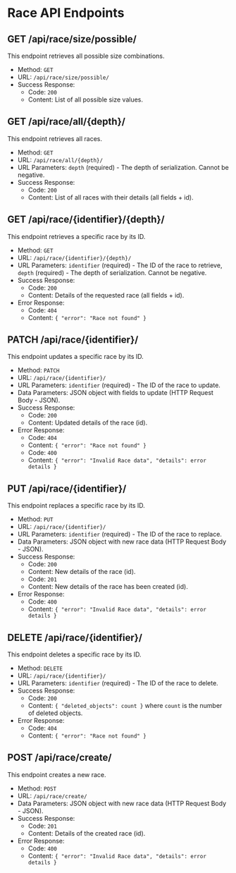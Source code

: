 # Race API Endpoints

## GET /api/race/size/possible/

This endpoint retrieves all possible size combinations.

- Method: `GET`
- URL: `/api/race/size/possible/`
- Success Response:
  - Code: `200`
  - Content: List of all possible size values.

## GET /api/race/all/{depth}/

This endpoint retrieves all races.

- Method: `GET`
- URL: `/api/race/all/{depth}/`
- URL Parameters: `depth` (required) - The depth of serialization. Cannot be negative.
- Success Response:
  - Code: `200`
  - Content: List of all races with their details (all fields + id).

## GET /api/race/{identifier}/{depth}/

This endpoint retrieves a specific race by its ID.

- Method: `GET`
- URL: `/api/race/{identifier}/{depth}/`
- URL Parameters: `identifier` (required) - The ID of the race to retrieve, `depth` (required) - The depth of serialization. Cannot be negative.
- Success Response:
  - Code: `200`
  - Content: Details of the requested race (all fields + id).
- Error Response:
  - Code: `404`
  - Content: `{ "error": "Race not found" }`

## PATCH /api/race/{identifier}/

This endpoint updates a specific race by its ID.

- Method: `PATCH`
- URL: `/api/race/{identifier}/`
- URL Parameters: `identifier` (required) - The ID of the race to update.
- Data Parameters: JSON object with fields to update (HTTP Request Body - JSON).
- Success Response:
  - Code: `200`
  - Content: Updated details of the race (id).
- Error Response:
  - Code: `404`
  - Content: `{ "error": "Race not found" }`
  - Code: `400`
  - Content: `{ "error": "Invalid Race data", "details": error details }`

## PUT /api/race/{identifier}/

This endpoint replaces a specific race by its ID.

- Method: `PUT`
- URL: `/api/race/{identifier}/`
- URL Parameters: `identifier` (required) - The ID of the race to replace.
- Data Parameters: JSON object with new race data (HTTP Request Body - JSON).
- Success Response:
  - Code: `200`
  - Content: New details of the race (id).
  - Code: `201`
  - Content: New details of the race has been created (id).
- Error Response:
  - Code: `400`
  - Content: `{ "error": "Invalid Race data", "details": error details }`

## DELETE /api/race/{identifier}/

This endpoint deletes a specific race by its ID.

- Method: `DELETE`
- URL: `/api/race/{identifier}/`
- URL Parameters: `identifier` (required) - The ID of the race to delete.
- Success Response:
  - Code: `200`
  - Content: `{ "deleted_objects": count }` where `count` is the number of deleted objects.
- Error Response:
  - Code: `404`
  - Content: `{ "error": "Race not found" }`

## POST /api/race/create/

This endpoint creates a new race.

- Method: `POST`
- URL: `/api/race/create/`
- Data Parameters: JSON object with new race data (HTTP Request Body - JSON).
- Success Response:
  - Code: `201`
  - Content: Details of the created race (id).
- Error Response:
  - Code: `400`
  - Content: `{ "error": "Invalid Race data", "details": error details }`